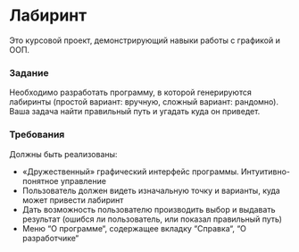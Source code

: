 # Лабиринт
Это курсовой проект, демонстрирующий навыки работы с графикой и ООП.

### Задание
Необходимо разработать программу, в которой генерируются лабиринты (простой вариант: вручную, сложный вариант: рандомно). Ваша задача найти правильный путь и угадать куда он приведет.

### Требования
Должны быть реализованы:
- «Дружественный» графический интерфейс программы. Интуитивно-понятное управление
- Пользователь должен видеть изначальную точку и варианты, куда может привести лабиринт
- Дать возможность пользователю производить выбор и выдавать результат (ошибся ли пользователь, или показал правильный путь)
- Меню “О программе“, содержащее вкладку  “Справка“, “О разработчике“